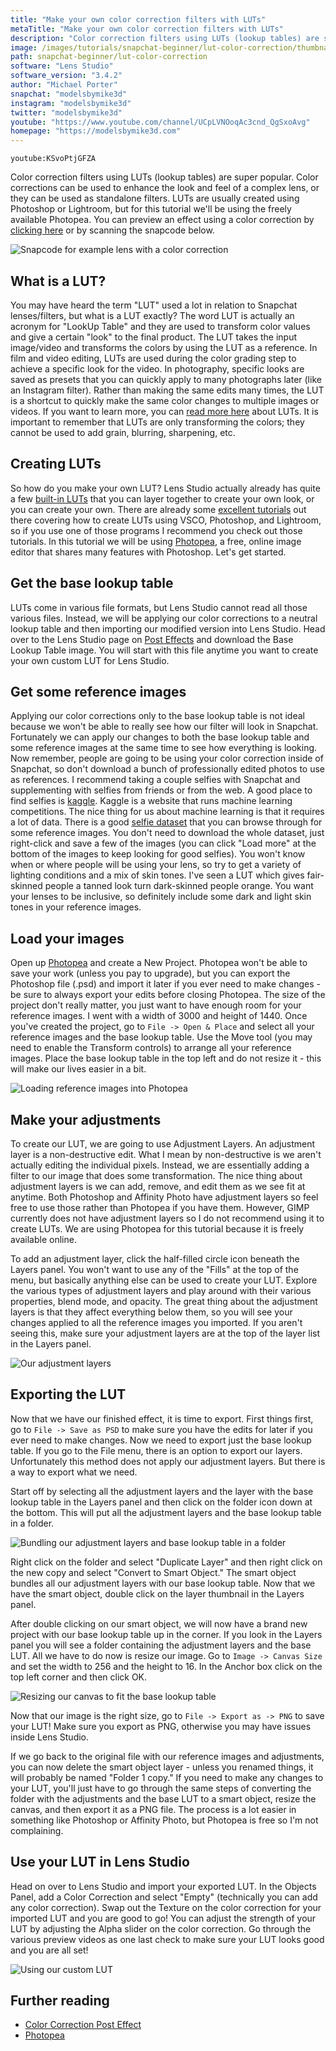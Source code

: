```yaml
---
title: "Make your own color correction filters with LUTs"
metaTitle: "Make your own color correction filters with LUTs"
description: "Color correction filters using LUTs (lookup tables) are super popular. Color corrections can be used to enhance the look and feel of a complex lens, or they can be used as standalone filters. LUTs are usually created using Photoshop or Lightroom, but for this tutorial we will be using the freely available Photopea."
image: /images/tutorials/snapchat-beginner/lut-color-correction/thumbnail.jpg
path: snapchat-beginner/lut-color-correction
software: "Lens Studio"
software_version: "3.4.2"
author: "Michael Porter"
snapchat: "modelsbymike3d"
instagram: "modelsbymike3d"
twitter: "modelsbymike3d"
youtube: "https://www.youtube.com/channel/UCpLVNOoqAc3cnd_QgSxoAvg"
homepage: "https://modelsbymike3d.com"
---
```


`youtube:KSvoPtjGFZA`

Color correction filters using LUTs (lookup tables) are super popular. Color corrections can be used to enhance the look and feel of a complex lens, or they can be used as standalone filters. LUTs are usually created using Photoshop or Lightroom, but for this tutorial we'll be using the freely available Photopea. You can preview an effect using a color correction by [clicking here](https://www.snapchat.com/unlock/?type=SNAPCODE&uuid=4baf3a20091049c9ab99539ab1d03a56&metadata=01) or by scanning the snapcode below.

![Snapcode for example lens with a color correction](/images/tutorials/snapchat-beginner/lut-color-correction/snapcode.png)

## What is a LUT?

You may have heard the term "LUT" used a lot in relation to Snapchat lenses/filters, but what is a LUT exactly? The word LUT is actually an acronym for "LookUp Table" and they are used to transform color values and give a certain "look" to the final product. The LUT takes the input image/video and transforms the colors by using the LUT as a reference. In film and video editing, LUTs are used during the color grading step to achieve a specific look for the video. In photography, specific looks are saved as presets that you can quickly apply to many photographs later (like an Instagram filter). Rather than making the same edits many times, the LUT is a shortcut to quickly make the same color changes to multiple images or videos. If you want to learn more, you can [read more here](https://www.studiobinder.com/blog/what-is-lut/) about LUTs. It is important to remember that LUTs are only transforming the colors; they cannot be used to add grain, blurring, sharpening, etc.

## Creating LUTs

So how do you make your own LUT? Lens Studio actually already has quite a few [built-in LUTs](https://lensstudio.snapchat.com/guides/2d/post-effect/) that you can layer together to create your own look, or you can create your own. There are already some [excellent tutorials](https://arbootcamp.com/lens-studio/color-effects) out there covering how to create LUTs using VSCO, Photoshop, and Lightroom, so if you use one of those programs I recommend you check out those tutorials. In this tutorial we will be using [Photopea](https://www.photopea.com/), a free, online image editor that shares many features with Photoshop. Let's get started.

## Get the base lookup table

LUTs come in various file formats, but Lens Studio cannot read all those various files. Instead, we will be applying our color corrections to a neutral lookup table and then importing our modified version into Lens Studio. Head over to the Lens Studio page on [Post Effects](https://lensstudio.snapchat.com/guides/2d/post-effect/) and download the Base Lookup Table image. You will start with this file anytime you want to create your own custom LUT for Lens Studio.

## Get some reference images

Applying our color corrections only to the base lookup table is not ideal because we won't be able to really see how our filter will look in Snapchat. Fortunately we can apply our changes to both the base lookup table and some reference images at the same time to see how everything is looking. Now remember, people are going to be using your color correction inside of Snapchat, so don't download a bunch of professionally edited photos to use as references. I recommend taking a couple selfies with Snapchat and supplementing with selfies from friends or from the web. A good place to find selfies is [kaggle](https://www.kaggle.com). Kaggle is a website that runs machine learning competitions. The nice thing for us about machine learning is that it requires a lot of data. There is a good [selfie dataset](https://www.kaggle.com/rahulbhalley/selfies) that you can browse through for some reference images. You don't need to download the whole dataset, just right-click and save a few of the images (you can click "Load more" at the bottom of the images to keep looking for good selfies). You won't know when or where people will be using your lens, so try to get a variety of lighting conditions and a mix of skin tones. I've seen a LUT which gives fair-skinned people a tanned look turn dark-skinned people orange. You want your lenses to be inclusive, so definitely include some dark and light skin tones in your reference images.

## Load your images

Open up [Photopea](https://www.photopea.com/) and create a New Project. Photopea won't be able to save your work (unless you pay to upgrade), but you can export the Photoshop file (.psd) and import it later if you ever need to make changes - be sure to always export your edits before closing Photopea. The size of the project don't really matter, you just want to have enough room for your reference images. I went with a width of 3000 and height of 1440. Once you've created the project, go to `File -> Open & Place` and select all your reference images and the base lookup table. Use the Move tool (you may need to enable the Transform controls) to arrange all your reference images. Place the base lookup table in the top left and do not resize it - this will make our lives easier in a bit.

![Loading reference images into Photopea](/images/tutorials/snapchat-beginner/lut-color-correction/photopea-reference-images.jpg)

## Make your adjustments

To create our LUT, we are going to use Adjustment Layers. An adjustment layer is a non-destructive edit. What I mean by non-destructive is we aren't actually editing the individual pixels. Instead, we are essentially adding a filter to our image that does some transformation. The nice thing about adjustment layers is we can add, remove, and edit them as we see fit at anytime. Both Photoshop and Affinity Photo have adjustment layers so feel free to use those rather than Photopea if you have them. However, GIMP currently does not have adjustment layers so I do not recommend using it to create LUTs. We are using Photopea for this tutorial because it is freely available online.

To add an adjustment layer, click the half-filled circle icon beneath the Layers panel. You won't want to use any of the "Fills" at the top of the menu, but basically anything else can be used to create your LUT. Explore the various types of adjustment layers and play around with their various properties, blend mode, and opacity. The great thing about the adjustment layers is that they affect everything below them, so you will see your changes applied to all the reference images you imported. If you aren't seeing this, make sure your adjustment layers are at the top of the layer list in the Layers panel.

![Our adjustment layers](/images/tutorials/snapchat-beginner/lut-color-correction/adjustment-layers.jpg)

## Exporting the LUT

Now that we have our finished effect, it is time to export. First things first, go to `File -> Save as PSD` to make sure you have the edits for later if you ever need to make changes. Now we need to export just the base lookup table. If you go to the File menu, there is an option to export our layers. Unfortunately this method does not apply our adjustment layers. But there is a way to export what we need.

Start off by selecting all the adjustment layers and the layer with the base lookup table in the Layers panel and then click on the folder icon down at the bottom. This will put all the adjustment layers and the base lookup table in a folder.

![Bundling our adjustment layers and base lookup table in a folder](/images/tutorials/snapchat-beginner/lut-color-correction/create-folder.jpg)

Right click on the folder and select "Duplicate Layer" and then right click on the new copy and select "Convert to Smart Object." The smart object bundles all our adjustment layers with our base lookup table. Now that we have the smart object, double click on the layer thumbnail in the Layers panel.

After double clicking on our smart object, we will now have a brand new project with our base lookup table up in the corner. If you look in the Layers panel you will see a folder containing the adjustment layers and the base LUT. All we have to do now is resize our image. Go to `Image -> Canvas Size` and set the width to 256 and the height to 16. In the Anchor box click on the top left corner and then click OK.

![Resizing our canvas to fit the base lookup table](/images/tutorials/snapchat-beginner/lut-color-correction/canvas-resize.jpg)

Now that our image is the right size, go to `File -> Export as -> PNG` to save your LUT! Make sure you export as PNG, otherwise you may have issues inside Lens Studio.

If we go back to the original file with our reference images and adjustments, you can now delete the smart object layer - unless you renamed things, it will probably be named "Folder 1 copy." If you need to make any changes to your LUT, you'll just have to go through the same steps of converting the folder with the adjustments and the base LUT to a smart object, resize the canvas, and then export it as a PNG file. The process is a lot easier in something like Photoshop or Affinity Photo, but Photopea is free so I'm not complaining.

## Use your LUT in Lens Studio

Head on over to Lens Studio and import your exported LUT. In the Objects Panel, add a Color Correction and select "Empty" (technically you can add any color correction). Swap out the Texture on the color correction for your imported LUT and you are good to go! You can adjust the strength of your LUT by adjusting the Alpha slider on the color correction. Go through the various preview videos as one last check to make sure your LUT looks good and you are all set!

![Using our custom LUT](/images/tutorials/snapchat-beginner/lut-color-correction/lut-settings.jpg)

## Further reading

- [Color Correction Post Effect](https://lensstudio.snapchat.com/guides/2d/post-effect/)
- [Photopea](https://www.photopea.com/)

